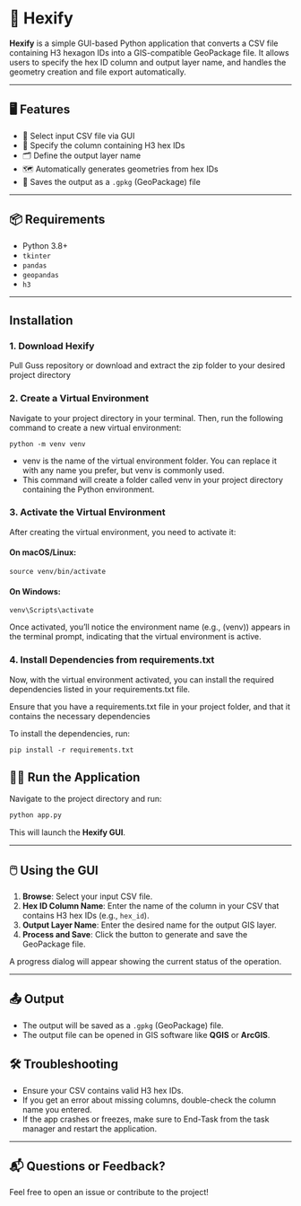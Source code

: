 
# 🧭 Hexify

**Hexify** is a simple GUI-based Python application that converts a CSV file containing H3 hexagon IDs into a GIS-compatible GeoPackage file. It allows users to specify the hex ID column and output layer name, and handles the geometry creation and file export automatically.

---


## 🖥️ Features

- 📂 Select input CSV file via GUI
- 🔢 Specify the column containing H3 hex IDs
- 🗂️ Define the output layer name
- 🗺️ Automatically generates geometries from hex IDs
- 💾 Saves the output as a `.gpkg` (GeoPackage) file

---


## 📦 Requirements

- Python 3.8+
- `tkinter`
- `pandas`
- `geopandas`
- `h3`

---

## Installation

### 1. Download Hexify
Pull Guss repository or download and extract the zip folder to your desired project directory

### 2. Create a Virtual Environment
Navigate to your project directory in your terminal. Then, run the following command to create a new virtual environment:

```
python -m venv venv
```
- venv is the name of the virtual environment folder. You can replace it with any name you prefer, but venv is commonly used.
- This command will create a folder called venv in your project directory containing the Python environment.

### 3. Activate the Virtual Environment
After creating the virtual environment, you need to activate it:

#### On macOS/Linux:
```
source venv/bin/activate
```
#### On Windows:
```
venv\Scripts\activate
```
Once activated, you’ll notice the environment name (e.g., (venv)) appears in the terminal prompt, indicating that the virtual environment is active.

### 4. Install Dependencies from requirements.txt
Now, with the virtual environment activated, you can install the required dependencies listed in your requirements.txt file.

Ensure that you have a requirements.txt file in your project folder, and that it contains the necessary dependencies

To install the dependencies, run:

```
pip install -r requirements.txt
```


## 🏃‍♂️ Run the Application

Navigate to the project directory and run:

```bash
python app.py
```

This will launch the **Hexify GUI**.

---

## 🖱️ Using the GUI

1. **Browse**: Select your input CSV file.
2. **Hex ID Column Name**: Enter the name of the column in your CSV that contains H3 hex IDs (e.g., `hex_id`).
3. **Output Layer Name**: Enter the desired name for the output GIS layer.
4. **Process and Save**: Click the button to generate and save the GeoPackage file.

A progress dialog will appear showing the current status of the operation.

---

## 📤 Output

- The output will be saved as a `.gpkg` (GeoPackage) file.
- The output file can be opened in GIS software like **QGIS** or **ArcGIS**.



## 🛠️ Troubleshooting

- Ensure your CSV contains valid H3 hex IDs.
- If you get an error about missing columns, double-check the column name you entered.
- If the app crashes or freezes, make sure to End-Task from the task manager and restart the application.
---

## 📬 Questions or Feedback?

Feel free to open an issue or contribute to the project!
